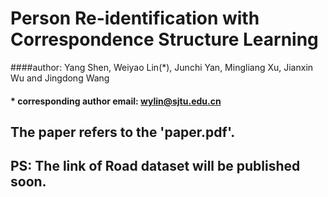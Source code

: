 Person Re-identification with Correspondence Structure Learning
====
####author: Yang Shen, Weiyao Lin(*), Junchi Yan, Mingliang Xu, Jianxin Wu and Jingdong Wang
#### * corresponding author email: wylin@sjtu.edu.cn
The paper refers to the 'paper.pdf'.
----
PS: The link of Road dataset will be published soon.
----
